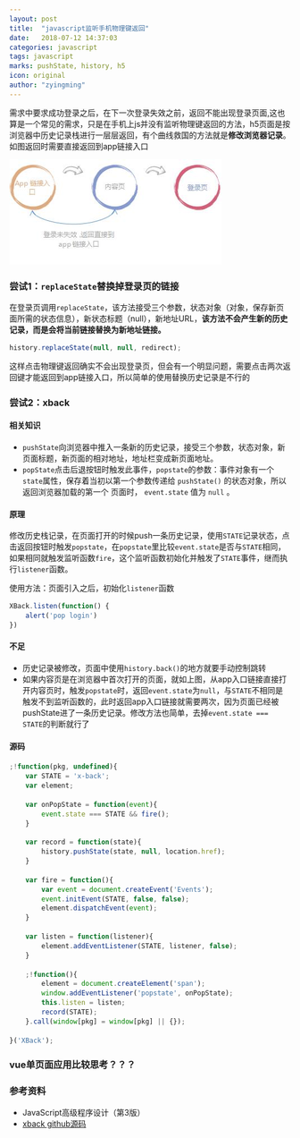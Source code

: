 ```yaml
---
layout: post
title:  "javascript监听手机物理键返回"
date:   2018-07-12 14:37:03
categories: javascript
tags: javascript
marks: pushState, history, h5
icon: original
author: "zyingming"
---
```


需求中要求成功登录之后，在下一次登录失效之前，返回不能出现登录页面,这也算是一个常见的需求，只是在手机上js并没有监听物理键返回的方法，h5页面是按浏览器中历史记录栈进行一层层返回，有个曲线救国的方法就是**修改浏览器记录**。
如图返回时需要直接返回到app链接入口

![back](/assets/images/pictures/2018-07/back.jpg)

### 尝试1：`replaceState`替换掉登录页的链接
在登录页调用`replaceState`，该方法接受三个参数，状态对象（对象，保存新页面所需的状态信息），新状态标题（null），新地址URL，**该方法不会产生新的历史记录，而是会将当前链接替换为新地址链接。**

```javascript
history.replaceState(null, null, redirect); 
```

这样点击物理键返回确实不会出现登录页，但会有一个明显问题，需要点击两次返回键才能返回到app链接入口，所以简单的使用替换历史记录是不行的

### 尝试2：xback
#### 相关知识
- `pushState`向浏览器中推入一条新的历史记录，接受三个参数，状态对象，新页面标题，新页面的相对地址，地址栏变成新页面地址。
- `popState`点击后退按钮时触发此事件，`popstate`的参数：事件对象有一个`state`属性，保存着当初以第一个参数传递给 `pushState()` 的状态对象，所以返回浏览器加载的第一个
页面时， `event.state` 值为 `null` 。

#### 原理
修改历史栈记录，在页面打开的时候push一条历史记录，使用`STATE`记录状态，点击返回按钮时触发`popstate`，在`popstate`里比较`event.state`是否与`STATE`相同，如果相同就触发监听函数`fire`，这个监听函数初始化并触发了`STATE`事件，继而执行`listener`函数。

使用方法：页面引入之后，初始化`listener`函数

```javascript
XBack.listen(function() {
    alert('pop login')
})
```

#### 不足
- 历史记录被修改，页面中使用`history.back()`的地方就要手动控制跳转
- 如果内容页是在浏览器中首次打开的页面，就如上图，从app入口链接直接打开内容页时，触发`popstate`时，返回`event.state`为`null`，与`STATE`不相同是触发不到监听函数的，此时返回app入口链接就需要两次，因为页面已经被pushState进了一条历史记录。修改方法也简单，去掉`event.state === STATE`的判断就行了

#### 源码
```javascript
;!function(pkg, undefined){
    var STATE = 'x-back';
    var element;

    var onPopState = function(event){
        event.state === STATE && fire();
    }

    var record = function(state){
        history.pushState(state, null, location.href);
    }

    var fire = function(){
        var event = document.createEvent('Events');
        event.initEvent(STATE, false, false);
        element.dispatchEvent(event);
    }

    var listen = function(listener){
        element.addEventListener(STATE, listener, false);
    }

    ;!function(){
        element = document.createElement('span');
        window.addEventListener('popstate', onPopState);
        this.listen = listen;
        record(STATE);
    }.call(window[pkg] = window[pkg] || {});

}('XBack');

```
### vue单页面应用比较思考？？？


### 参考资料
- JavaScript高级程序设计（第3版）
- [xback github源码](https://github.com/iazrael/xback)